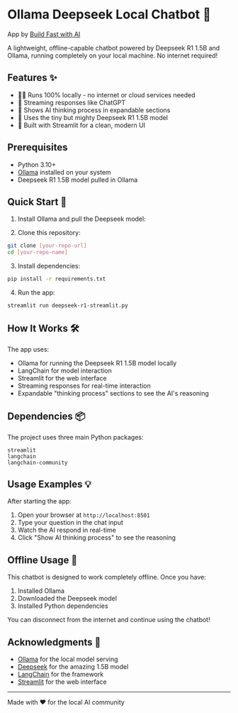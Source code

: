 # Ollama Deepseek Local Chatbot 🤖

App by [Build Fast with AI](https://www.buildfastwithai.com/genai-course)

A lightweight, offline-capable chatbot powered by Deepseek R1 1.5B and Ollama, running completely on your local machine. No internet required!

## Features ✨

- 🏃‍♂️ Runs 100% locally - no internet or cloud services needed
- 💨 Streaming responses like ChatGPT
- 🧠 Shows AI thinking process in expandable sections
- 🎯 Uses the tiny but mighty Deepseek R1 1.5B model
- 🚀 Built with Streamlit for a clean, modern UI

## Prerequisites

- Python 3.10+
- [Ollama](https://ollama.ai/) installed on your system
- Deepseek R1 1.5B model pulled in Ollama

## Quick Start 🚀

1. Install Ollama and pull the Deepseek model:

2. Clone this repository:
```bash
git clone [your-repo-url]
cd [your-repo-name]
```

3. Install dependencies:
```bash
pip install -r requirements.txt
```

4. Run the app:
```bash
streamlit run deepseek-r1-streamlit.py
```

## How It Works 🛠️

The app uses:
- Ollama for running the Deepseek R1 1.5B model locally
- LangChain for model interaction
- Streamlit for the web interface
- Streaming responses for real-time interaction
- Expandable "thinking process" sections to see the AI's reasoning


## Dependencies 📦

The project uses three main Python packages:
```
streamlit
langchain
langchain-community
```

## Usage Examples 💡

After starting the app:
1. Open your browser at `http://localhost:8501`
2. Type your question in the chat input
3. Watch the AI respond in real-time
4. Click "Show AI thinking process" to see the reasoning

## Offline Usage 🔌

This chatbot is designed to work completely offline. Once you have:
1. Installed Ollama
2. Downloaded the Deepseek model
3. Installed Python dependencies

You can disconnect from the internet and continue using the chatbot!


## Acknowledgments 🙏

- [Ollama](https://ollama.ai/) for the local model serving
- [Deepseek](https://deepseek.ai/) for the amazing 1.5B model
- [LangChain](https://github.com/langchain-ai/langchain) for the framework
- [Streamlit](https://streamlit.io/) for the web interface

---

Made with ❤️ for the local AI community